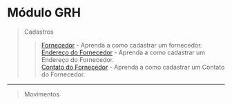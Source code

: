 # Módulo GRH

> Cadastros
>> [Fornecedor](/modulos/grh/cadastro/cadastro-fornecedor/#cadastrando-fornecedor) - Aprenda a como cadastrar um fornecedor.  
>> [Endereço do Fornecedor](/modulos/grh/cadastro/cadastro-fornecedor/#cadastrando-endereco-do-fornecedor) - Aprenda a como cadastrar um Endereço do Fornecedor.  
>> [Contato do Fornecedor](/modulos/grh/cadastro/cadastro-fornecedor/#cadastrando-contatos-do-cliente) - Aprenda a como cadastrar um Contato do Fornecedor.

---

> Movimentos    
  
  
